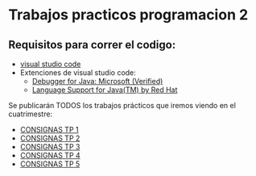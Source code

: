# Trabajos practicos programacion 2

## Requisitos para correr el codigo: 
* [visual studio code](https://code.visualstudio.com/download)
* Extenciones de visual studio code:
  * [Debugger for Java: Microsoft (Verified)](https://marketplace.visualstudio.com/items?itemName=vscjava.vscode-java-debug)
  * [Language Support for Java(TM) by Red Hat
](https://marketplace.visualstudio.com/items?itemName=redhat.java)

Se publicarán TODOS los trabajos prácticos que iremos viendo en el cuatrimestre:
  * [CONSIGNAS TP 1](./TP_1/README.md)
  * [CONSIGNAS TP 2](./TP_2/README.md)
  * [CONSIGNAS TP 3](./TP_3/README.md)
  * [CONSIGNAS TP 4](./TP_4/README.md)
  * [CONSIGNAS TP 5](./TP_5/README.md)